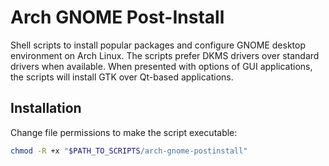 # Arch GNOME Post-Install

Shell scripts to install popular packages and configure GNOME desktop
environment on Arch Linux. The scripts prefer DKMS drivers over standard
drivers when available. When presented with options of GUI applications, the
scripts will install GTK over Qt-based applications.

## Installation

Change file permissions to make the script executable:

```sh
chmod -R +x "$PATH_TO_SCRIPTS/arch-gnome-postinstall"
```
